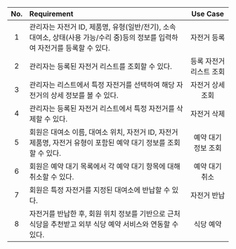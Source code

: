 

| No. | Requirement                                                                                                            | Use Case                |
|:---:|:--------------------------------------------------------------------------------------------------------------------|:-------------------------:|
| 1   | 관리자는 자전거 ID, 제품명, 유형(일반/전기), 소속 대여소, 상태(사용 가능/수리 중)등의 정보를 입력하여 자전거를 등록할 수 있다. | 자전거 등록               |
| 2   | 관리자는 등록된 자전거 리스트를 조회할 수 있다.                                                            | 등록 자전거 리스트 조회          |
| 3   | 관리자는 리스트에서 특정 자전거를 선택하여 해당 자전거의 상세 정보를 볼 수 있다.                                  | 자전거 상세 조회          |
| 4   | 관리자는 등록된 자전거 리스트에서 특정 자전거를 삭제할 수 있다.                                                  | 자전거 삭제               |
| 5   | 회원은 대여소 이름, 대여소 위치, 자전거 ID, 자전거 제품명, 자전거 유형이 포함된 예약 대기 정보를 조회할 수 있다.| 예약 대기 정보 조회            |
| 6   | 회원은 예약 대기 목록에서 각 예약 대기 항목에 대해 취소할 수 있다.                                               | 예약 대기 취소                 |
| 7   | 회원은 특정 자전거를 지정된 대여소에 반납할 수 있다.                                                            | 자전거 반납               |
| 8   | 자전거를 반납한 후, 회원 위치 정보를 기반으로 근처 식당을 추천받고 외부 식당 예약 서비스와 연동할 수 있다.        | 식당 예약            |